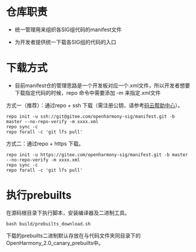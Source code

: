 # 仓库职责

* 统一管理用来组织各SIG组代码的manifest文件

* 为开发者提供统一下载各SIG组的代码的入口

# 下载方式

* 目前manifest仓的管理思路是一个开发板对应一个.xml文件，所以开发者想要下载指定代码的时候，repo 命令中需要添加 -m  来指定.xml文件

方式一（推荐）：通过repo + ssh 下载（需注册公钥，请参考[码云帮助中心](https://gitee.com/help/articles/4191)）。

```shell
repo init -u ssh://git@gitee.com/openharmony-sig/manifest.git -b master --no-repo-verify -m xxxx.xml
repo sync -c
repo forall -c 'git lfs pull'
```

方式二：通过repo + https 下载。

```shell
repo init -u https://gitee.com/openharmony-sig/manifest.git -b master --no-repo-verify -m xxxx.xml
repo sync -c
repo forall -c 'git lfs pull'
```

# 执行prebuilts

在源码根目录下执行脚本，安装编译器及二进制工具。

```
bash build/prebuilts_download.sh
```

下载的prebuilts二进制默认存放在与代码文件夹同目录下的OpenHarmony_2.0_canary_prebuilts中。

